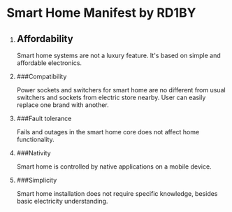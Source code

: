 # Smart Home Manifest by RD1BY

1. ## Affordability 

    Smart home systems are not a luxury feature. It's based on simple and affordable electronics.

1. ###Compatibility

   Power sockets and switchers for smart home are no different from usual switchers and sockets from electric store nearby.
User can easily replace one brand with another.

1. ###Fault tolerance

   Fails and outages in the smart home core does not affect home functionality.

1. ###Nativity

   Smart home is controlled by native applications on a mobile device.

1. ###Simplicity

   Smart home installation does not require specific knowledge, besides basic electricity understanding.  

